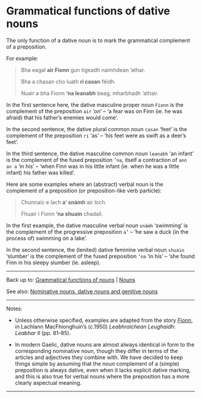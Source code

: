 # Grammatical functions of dative nouns

The only function of a dative noun is to mark the grammatical complement of a preposition.

For example:

> Bha eagal **air Fionn** gun tigeadh naimhdean ’athar.
>
> Bha a chasan cho luath **ri casan** féidh.
>
> Nuair a bha Fionn **’na leanabh** beag, mharbhadh ’athair.

In the first sentence here, the dative masculine proper noun `Fionn` is the complement of the preposition `air` ‘on’ – ‘a fear was on Finn (ie. he was afraid) that his father’s enemies would come’.

In the second sentence, the dative plural common noun `casan` ‘feet’ is the complement of the preposition `ri` ‘as’ – ‘his feet were as swift as a deer’s feet’.

In the third sentence, the dative masculine common noun `leanabh` ‘an infant’ is the complement of the fused preposition `’na`, itself a contraction of `ann an a` ‘in his’ – ‘when Finn was in his little infant (ie. when he was a little infant) his father was killed’.

Here are some examples where an (abstract) verbal noun is the complement of a preposition (or preposition-like verb particle):

> Chunnaic e lach **a’ snàmh** air loch.
>
> Fhuair i Fionn **’na shuain** chadail.

In the first example, the dative masculine verbal noun `snàmh` ‘swimming’ is the complement of the progressive preposition `a’` – ‘he saw a duck (in the process of) swimming on a lake’. 

In the second sentence, the (lenited) dative feminine verbal noun `shuain` ‘slumber’ is the complement of the fused preposition `‘na` ‘in his’ – ‘she found Finn in his sleepy slumber (ie. asleep).

----

Back up to: [Grammatical functions of nouns](index.md) \| [Nouns](../index.md)

See also: [Nominative nouns, dative nouns and genitive nouns](../grammatical-categories/case.md)

----

Notes:

- Unless otherwise specified, examples are adapted from the story *[Fionn](../../texts/Fionn.md)*, in Lachlann MacFhionghuin’s (c.1950) *Leabhraichean Leughaidh: Leabhar II* (pp. 81–85).

- In modern Gaelic, dative nouns are almost always identical in form to the corresponding nominative noun, though they differ in terms of the articles and adjectives they combine with. We have decided to keep things simple by assuming that the noun complement of a (simple) preposition is always dative, even when it lacks explicit dative marking, and this is also true for verbal nouns where the preposition has a more clearly aspectual meaning.

----
